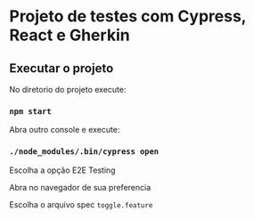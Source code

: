 # Projeto de testes com Cypress, React e Gherkin

## Executar o projeto

No diretorio do projeto execute:

### `npm start`

Abra outro console e execute:
### `./node_modules/.bin/cypress open`

Escolha a opção E2E Testing

Abra no navegador de sua preferencia

Escolha o arquivo spec `toggle.feature`